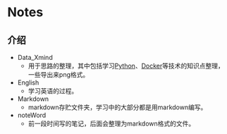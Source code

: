 # Notes

## 介绍
- Data_Xmind
    - 用于思路的整理，其中包括学习[Python](Data_Xmind/)、[Docker](Data_Xmind)等技术的知识点整理，一些导出来png格式。  
- English
    - 学习英语的过程。
- Markdown
    - markdown存贮文件夹，学习中的大部分都是用markdown编写。
- noteWord
    - 前一段时间写的笔记，后面会整理为markdown格式的文件。